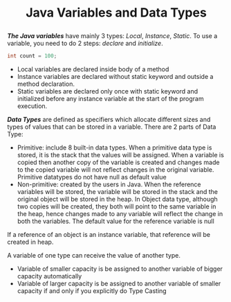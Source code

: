 # <p align="center"> Java Variables and Data Types </p> 

***The Java variables*** have mainly 3 types: *Local*, *Instance*, *Static*. To use a variable, you need to do 2 steps: *declare* and *initialize*.
```java
int count = 100;
```

* Local variables are declared inside body of a method
* Instance variables are declared without static keyword and outside a method declaration.
* Static variables are declared only once with static keyword and initialized before any instance variable at the start of the program execution.

***Data Types*** are defined as specifiers which allocate different sizes and types of values that can be stored in a variable. There are 2 parts of Data Type:
* Primitive: include 8 built-in data types. When a primitive data type is stored, it is the stack that the values will be assigned. When a variable is copied then another copy of the variable is created and changes made to the copied variable will not reflect changes in the original variable. Primitive datatypes do not have null as default value
* Non-primitive: created by the users in Java. When the reference variables will be stored, the variable will be stored in the stack and the original object will be stored in the heap. In Object data type, although two copies will be created, they both will point to the same variable in the heap, hence changes made to any variable will reflect the change in both the variables. The default value for the reference variable is null

If a reference of an object is an instance variable, that reference will be created in heap.

A variable of one type can receive the value of another type. 
* Variable of smaller capacity is be assigned to another variable of bigger capacity automatically
* Variable of larger capacity is be assigned to another variable of smaller capacity if and only if you explicitly do Type Casting
